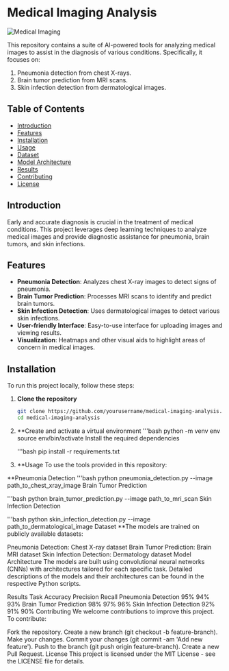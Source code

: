 # Medical Imaging Analysis

![Medical Imaging](path_to_some_image.png)

This repository contains a suite of AI-powered tools for analyzing medical images to assist in the diagnosis of various conditions. Specifically, it focuses on:

1. Pneumonia detection from chest X-rays.
2. Brain tumor prediction from MRI scans.
3. Skin infection detection from dermatological images.

## Table of Contents

- [Introduction](#introduction)
- [Features](#features)
- [Installation](#installation)
- [Usage](#usage)
- [Dataset](#dataset)
- [Model Architecture](#model-architecture)
- [Results](#results)
- [Contributing](#contributing)
- [License](#license)

## Introduction

Early and accurate diagnosis is crucial in the treatment of medical conditions. This project leverages deep learning techniques to analyze medical images and provide diagnostic assistance for pneumonia, brain tumors, and skin infections. 

## Features

- **Pneumonia Detection**: Analyzes chest X-ray images to detect signs of pneumonia.
- **Brain Tumor Prediction**: Processes MRI scans to identify and predict brain tumors.
- **Skin Infection Detection**: Uses dermatological images to detect various skin infections.
- **User-friendly Interface**: Easy-to-use interface for uploading images and viewing results.
- **Visualization**: Heatmaps and other visual aids to highlight areas of concern in medical images.

## Installation

To run this project locally, follow these steps:

1. **Clone the repository**
   ```bash
   git clone https://github.com/yourusername/medical-imaging-analysis.git
   cd medical-imaging-analysis
2. **Create and activate a virtual environment
   '''bash
   python -m venv env
   source env/bin/activate
   Install the required dependencies

   '''bash
   pip install -r requirements.txt
3. **Usage
   To use the tools provided in this repository:

**Pneumonia Detection
'''bash
python pneumonia_detection.py --image path_to_chest_xray_image
Brain Tumor Prediction

'''bash
python brain_tumor_prediction.py --image path_to_mri_scan
Skin Infection Detection

'''bash
python skin_infection_detection.py --image path_to_dermatological_image
Dataset
**The models are trained on publicly available datasets:

Pneumonia Detection: Chest X-ray dataset
Brain Tumor Prediction: Brain MRI dataset
Skin Infection Detection: Dermatology dataset
Model Architecture
The models are built using convolutional neural networks (CNNs) with architectures tailored for each specific task. Detailed descriptions of the models and their architectures can be found in the respective Python scripts.

Results
Task	Accuracy	Precision	Recall
Pneumonia Detection	95%	94%	93%
Brain Tumor Prediction	98%	97%	96%
Skin Infection Detection	92%	91%	90%
Contributing
We welcome contributions to improve this project. To contribute:

Fork the repository.
Create a new branch (git checkout -b feature-branch).
Make your changes.
Commit your changes (git commit -am 'Add new feature').
Push to the branch (git push origin feature-branch).
Create a new Pull Request.
License
This project is licensed under the MIT License - see the LICENSE file for details.
